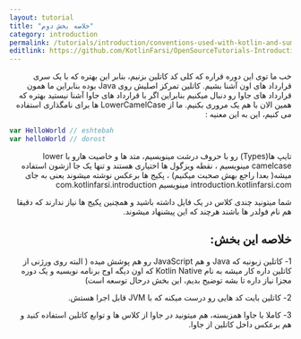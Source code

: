```yaml
---
layout: tutorial
title: "خلاصه بخش دوم"
category: introduction
permalink: /tutorials/introduction/conventions-used-with-kotlin-and-summary/
editlink: https://github.com/KotlinFarsi/OpenSourceTutorials-Introduction/edit/master/src/conventions-used-with-kotlin-and-summary/README.md
---
```



<div dir="rtl" markdown="1">



خب ما توی این دوره قراره که کلی کد کاتلین بزنیم، بنابر این بهتره که با یک سری قرارداد های اون آشنا بشیم. کاتلین تمرکز اصلیش روی Java بوده بنابراین ما همون قرارداد های جاوا رو دنبال میکنیم بنابراین اگر با قرارداد های جاوا آشنا نیستید بهتره که همین الان با هم یک مروری بکنیم. ما از LowerCamelCase ها برای نامگذاری استفاده می کنیم، این به این معنیه :

</div>

```kotlin
var HelloWorld // eshtebah
var helloWorld // dorost
```

<div dir="rtl" markdown="1">

تایپ ها(Types) رو با حروف درشت مینویسیم، متد ها و خاصیت هارو با lower camelcase مینویسیم ، نقطه ویزگول ها اختیاری هستند و تنها یک جا ازشون استفاده میشه( بعدا راجع بهش صحبت میکنیم) ، پکیج ها برعکس نوشته میشوند یعنی به جای introduction.kotlinfarsi.com مینویسیم com.kotlinfarsi.introduction  

شما میتونید چندی کلاس در یک فایل داشته باشید و همچنین پکیج ها نیاز ندارند که دقیقا هم نام فولدر ها باشند  هرچند که این پیشنهاد میشوند.

## خلاصه این بخش:

1-	کاتلین زبونیه که Java و هم JavaScript رو هم پوشش میده ( البته روی ورژنی از کاتلین داره کار میشه به نام Kotlin Native که اون دیگه اوج برنامه نویسیه و یک دوره مجزا نیاز داره تا بشه توضیح بدیم، این بخش درحال توسعه است)

2-	کاتلین بایت کد هایی رو درست میکنه که با JVM قابل اجرا هستش.

3-	کاملا با جاوا همزیسته، هم میتونید در جاوا از کلاس ها و توابع کاتلین استفاده کنید و هم برعکس داخل کاتلین از جاوا.
